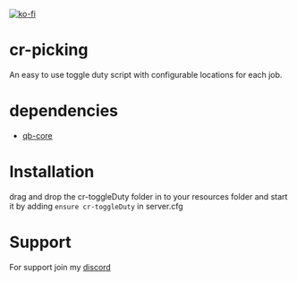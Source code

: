 [![ko-fi](https://ko-fi.com/img/githubbutton_sm.svg)](https://ko-fi.com/X8X0KDPJQ)
# cr-picking

An easy to use toggle duty script with configurable locations for each job.

# dependencies

- [qb-core](https://github.com/qbcore-framework/qb-core)

# Installation

drag and drop the cr-toggleDuty folder in to your resources folder and start it by adding `ensure cr-toggleDuty` in server.cfg

# Support

For support join my [discord](https://discord.gg/feS9hMUPuf)
